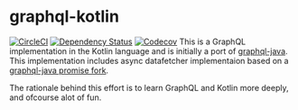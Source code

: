 # graphql-kotlin
[![CircleCI](https://circleci.com/gh/LarsKrogJensen/graphql-kotlin/tree/master.svg?style=svg)](https://circleci.com/gh/LarsKrogJensen/graphql-kotlin/tree/master)
[![Dependency Status](https://www.versioneye.com/user/projects/58ce4198dcaf9e0048399b7d/badge.svg?style=flat-square)](https://www.versioneye.com/user/projects/58ce4198dcaf9e0048399b7d)
[![Codecov](https://img.shields.io/codecov/c/github/codecov/example-python.svg)](https://codecov.io/gh/LarsKrogJensen/graphql-kotlin)
This is a GraphQL implementation in the Kotlin language and is initially a port of [graphql-java](https://github.com/graphql-java/graphql-java). 
This implementation includes async datafetcher implementaion based on a [graphql-java promise fork](https://github.com/akhahaha/graphql-java/tree/promises).

The rationale behind this effort is to learn GraphQL and Kotlin more deeply, and ofcourse alot of fun. 




